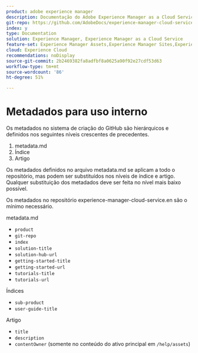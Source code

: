 ```yaml
---
product: adobe experience manager
description: Documentação do Adobe Experience Manager as a Cloud Service.
git-repo: https://github.com/AdobeDocs/experience-manager-cloud-service.pt-BR
index: y
type: Documentation
solution: Experience Manager, Experience Manager as a Cloud Service
feature-set: Experience Manager Assets,Experience Manager Sites,Experience Manager, Experience Manager Forms, Experience Manager Cloud Manager
cloud: Experience Cloud
recommendations: noDisplay
source-git-commit: 2b2469382fa8adfbf8a0625a90f92e27cdf53d63
workflow-type: tm+mt
source-wordcount: '86'
ht-degree: 51%

---
```



# Metadados para uso interno

Os metadados no sistema de criação do GitHub são hierárquicos e definidos nos seguintes níveis crescentes de precedentes.

1. metadata.md
1. Índice
1. Artigo

Os metadados definidos no arquivo metadata.md se aplicam a todo o repositório, mas podem ser substituídos nos níveis de índice e artigo. Qualquer substituição dos metadados deve ser feita no nível mais baixo possível.

Os metadados no repositório experience-manager-cloud-service.en são o mínimo necessário.

metadata.md

* `product`
* `git-repo`
* `index`
* `solution-title`
* `solution-hub-url`
* `getting-started-title`
* `getting-started-url`
* `tutorials-title`
* `tutorials-url`

Índices

* `sub-product`
* `user-guide-title`

Artigo

* `title`
* `description`
* `contentOwner` (somente no conteúdo do ativo principal em `/help/assets`)

